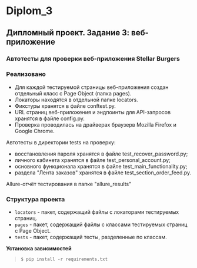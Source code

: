 # Diplom_3

## Дипломный проект. Задание 3: веб-приложение

### Автотесты для проверки веб-приложения Stellar Burgers

### Реализовано

- Для каждой тестируемой страницы веб-приложения создан отдельный класс с Page Object (папка pages).
- Локаторы находятся в отдельной папке locators.
- Фикстуры хранятся в файле conftest.py.
- URL страниц веб-приложения и эндпоинты для API-запросов хранятся в файле config.py.
- Проверка проводилась на драйверах браузерв Mozilla Firefox и Google Chrome.

Автотесты в директории tests на проверку:
- восстановления пароля хранятся в файле test_recover_password.py; 
- личного кабинета хранятся в файле test_personal_account.py;
- основного функционала хранятся в файле test_main_functionality.py;
- раздела "Лента заказов" хранятся в файле test_section_order_feed.py.


Allure-отчёт тестирования в папке "allure_results"

### Структура проекта

- `locators` - пакет, содержащий файлы с локаторами тестируемых страниц.
- `pages` - пакет, содержащий файлы с классами тестируемых страниц с Page Object.
- `tests` - пакет, содержащий тесты, разделенные по классам.


**Установка зависимостей**

> `$ pip install -r requirements.txt`